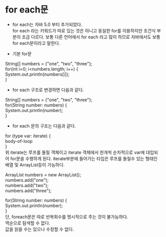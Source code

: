 for each문  
==============
- for each는 자바 5.0 부터 추가되었다.  
for each 라는 키워드가 따로 있는 것은 아니고 동일한 for를 이용하지만 조건식 부분이 조금 다르다. 보통 다른 언어에서 for each 라고 많이 하므로 자바에서도 보통 for each문이라고 말한다.  

- 기본 for문 

String[] numbers = {"one", "two", "three"};  
for(int i=0; i<numbers.length; i++) {  
    System.out.println(numbers[i]);  
}  
- for each 구조로 변경하면 다음과 같다.  

String[] numbers = {"one", "two", "three"};  
for(String number: numbers) {  
    System.out.println(number);  
}  


* for each 문의 구조는 다음과 같다.  

for (type var: iterate) {  
    body-of-loop  
}  
위 iterate는 루프를 돌릴 객체이고 iterate 객체에서 한개씩 순차적으로 var에 대입되어 for문을 수행하게 된다. iterate부분에 들어가는 타입은 루프를 돌릴수 있는 형태인 배열 및 ArrayList등이 가능하다.  


ArrayList<String> numbers = new ArrayList<String>();  
numbers.add("one");  
numbers.add("two");  
numbers.add("three");  

for(String number: numbers) {  
    System.out.println(number);  
}  
단, foreach문은 따로 반복회수를 명시적으로 주는 것이 불가능하다.  
역순으로 탐색할 수 없다.  
값을 읽을 수는 있으나 수정할 수 없다.  
